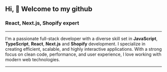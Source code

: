 ## Hi, 👋 Welcome to my github

### React, Next.js, Shopify expert

---

I'm a passionate full-stack developer with a diverse skill set in <b>JavaScript</b>, <b>TypeScript</b>, <b>React</b>, <b>Next.js</b> and <b>Shopify</b> development. I specialize in creating efficient, scalable, and highly interactive applications. With a strong focus on clean code, performance, and user experience, I love working with modern web technologies.

---
